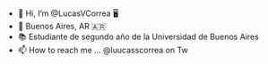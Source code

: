 - 👋 Hi, I’m @LucasVCorrea 🖥️
- 📌 Buenos Aires, AR :argentina:
- 📚 Estudiante de segundo año de la Universidad de Buenos Aires
- 📫 How to reach me ... @luucasscorrea  on Tw

<!---
LucasVCorrea/LucasVCorrea is a ✨ special ✨ repository because its `README.md` (this file) appears on your GitHub profile.
You can click the Preview link to take a look at your changes.
--->
